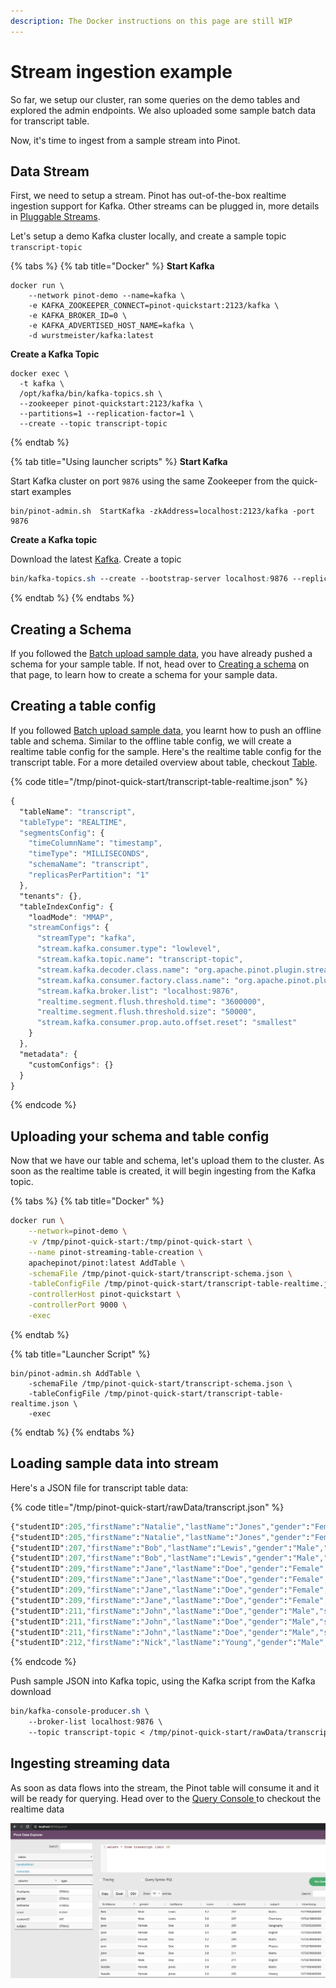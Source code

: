 ```yaml
---
description: The Docker instructions on this page are still WIP
---
```


# Stream ingestion example

So far, we setup our cluster, ran some queries on the demo tables and explored the admin endpoints. We also uploaded some sample batch data for transcript table. 

Now, it's time to ingest from a sample stream into Pinot.

## Data Stream

First, we need to setup a stream. Pinot has out-of-the-box realtime ingestion support for Kafka. Other streams can be plugged in, more details in [Pluggable Streams](../../developers/developers-and-contributors/extending-pinot/pluggable-streams.md). 

Let's setup a demo Kafka cluster locally, and create a sample topic `transcript-topic`

{% tabs %}
{% tab title="Docker" %}
**Start Kafka**

```
docker run \
	--network pinot-demo --name=kafka \
	-e KAFKA_ZOOKEEPER_CONNECT=pinot-quickstart:2123/kafka \
	-e KAFKA_BROKER_ID=0 \
	-e KAFKA_ADVERTISED_HOST_NAME=kafka \
	-d wurstmeister/kafka:latest
```

**Create a Kafka Topic**

```text
docker exec \
  -t kafka \
  /opt/kafka/bin/kafka-topics.sh \
  --zookeeper pinot-quickstart:2123/kafka \
  --partitions=1 --replication-factor=1 \
  --create --topic transcript-topic
```
{% endtab %}

{% tab title="Using launcher scripts" %}
**Start Kafka**

Start Kafka cluster on port `9876` using the same Zookeeper from the quick-start examples

```text
bin/pinot-admin.sh  StartKafka -zkAddress=localhost:2123/kafka -port 9876
```

**Create a Kafka topic**

Download the latest [Kafka](https://kafka.apache.org/quickstart#quickstart_download). Create a topic

```css
bin/kafka-topics.sh --create --bootstrap-server localhost:9876 --replication-factor 1 --partitions 1 --topic transcript-topic
```
{% endtab %}
{% endtabs %}

## Creating a Schema

If you followed the [Batch upload sample data](pushing-your-data-to-pinot.md), you have already pushed a schema for your sample table. If not, head over to [Creating a schema](pushing-your-data-to-pinot.md#creating-a-schema) on that page, to learn how to create a schema for your sample data.

## Creating a table config

If you followed [Batch upload sample data](pushing-your-data-to-pinot.md), you learnt how to push an offline table and schema. Similar to the offline table config, we will create a realtime table config for the sample. Here's the realtime table config for the transcript table. For a more detailed overview about table, checkout [Table](../components/table.md).

{% code title="/tmp/pinot-quick-start/transcript-table-realtime.json" %}
```css
{
  "tableName": "transcript",
  "tableType": "REALTIME",
  "segmentsConfig": {
    "timeColumnName": "timestamp",
    "timeType": "MILLISECONDS",
    "schemaName": "transcript",
    "replicasPerPartition": "1"
  },
  "tenants": {},
  "tableIndexConfig": {
    "loadMode": "MMAP",
    "streamConfigs": {
      "streamType": "kafka",
      "stream.kafka.consumer.type": "lowlevel",
      "stream.kafka.topic.name": "transcript-topic",
      "stream.kafka.decoder.class.name": "org.apache.pinot.plugin.stream.kafka.KafkaJSONMessageDecoder",
      "stream.kafka.consumer.factory.class.name": "org.apache.pinot.plugin.stream.kafka20.KafkaConsumerFactory",
      "stream.kafka.broker.list": "localhost:9876",
      "realtime.segment.flush.threshold.time": "3600000",
      "realtime.segment.flush.threshold.size": "50000",
      "stream.kafka.consumer.prop.auto.offset.reset": "smallest"
    }
  },
  "metadata": {
    "customConfigs": {}
  }
}
```
{% endcode %}

## Uploading your schema and table config

Now that we have our table and schema, let's upload them to the cluster. As soon as the realtime table is created, it will begin ingesting from the Kafka topic.

{% tabs %}
{% tab title="Docker" %}
```bash
docker run \
    --network=pinot-demo \
    -v /tmp/pinot-quick-start:/tmp/pinot-quick-start \
    --name pinot-streaming-table-creation \
    apachepinot/pinot:latest AddTable \
    -schemaFile /tmp/pinot-quick-start/transcript-schema.json \
    -tableConfigFile /tmp/pinot-quick-start/transcript-table-realtime.json \
    -controllerHost pinot-quickstart \
    -controllerPort 9000 \
    -exec
```
{% endtab %}

{% tab title="Launcher Script" %}
```
bin/pinot-admin.sh AddTable \
    -schemaFile /tmp/pinot-quick-start/transcript-schema.json \
    -tableConfigFile /tmp/pinot-quick-start/transcript-table-realtime.json \
    -exec
```
{% endtab %}
{% endtabs %}

## Loading sample data into stream

Here's a JSON file for transcript table data:

{% code title="/tmp/pinot-quick-start/rawData/transcript.json" %}
```css
{"studentID":205,"firstName":"Natalie","lastName":"Jones","gender":"Female","subject":"Maths","score":3.8,"timestamp":1571900400000}
{"studentID":205,"firstName":"Natalie","lastName":"Jones","gender":"Female","subject":"History","score":3.5,"timestamp":1571900400000}
{"studentID":207,"firstName":"Bob","lastName":"Lewis","gender":"Male","subject":"Maths","score":3.2,"timestamp":1571900400000}
{"studentID":207,"firstName":"Bob","lastName":"Lewis","gender":"Male","subject":"Chemistry","score":3.6,"timestamp":1572418800000}
{"studentID":209,"firstName":"Jane","lastName":"Doe","gender":"Female","subject":"Geography","score":3.8,"timestamp":1572505200000}
{"studentID":209,"firstName":"Jane","lastName":"Doe","gender":"Female","subject":"English","score":3.5,"timestamp":1572505200000}
{"studentID":209,"firstName":"Jane","lastName":"Doe","gender":"Female","subject":"Maths","score":3.2,"timestamp":1572678000000}
{"studentID":209,"firstName":"Jane","lastName":"Doe","gender":"Female","subject":"Physics","score":3.6,"timestamp":1572678000000}
{"studentID":211,"firstName":"John","lastName":"Doe","gender":"Male","subject":"Maths","score":3.8,"timestamp":1572678000000}
{"studentID":211,"firstName":"John","lastName":"Doe","gender":"Male","subject":"English","score":3.5,"timestamp":1572678000000}
{"studentID":211,"firstName":"John","lastName":"Doe","gender":"Male","subject":"History","score":3.2,"timestamp":1572854400000}
{"studentID":212,"firstName":"Nick","lastName":"Young","gender":"Male","subject":"History","score":3.6,"timestamp":1572854400000}
```
{% endcode %}

Push sample JSON into Kafka topic, using the Kafka script from the Kafka download

```css
bin/kafka-console-producer.sh \
    --broker-list localhost:9876 \
    --topic transcript-topic < /tmp/pinot-quick-start/rawData/transcript.json
```

## Ingesting streaming data

As soon as data flows into the stream, the Pinot table will consume it and it will be ready for querying. Head over to the [Query Console ](http://localhost:9000/query)to checkout the realtime data

![](../../.gitbook/assets/screen-shot-2020-03-09-at-12.43.29-pm.png)

